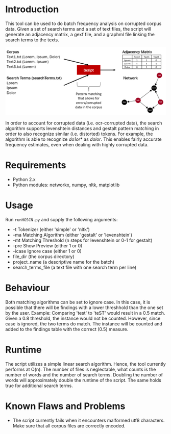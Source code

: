 # Introduction
This tool can be used to do batch frequency analysis on corrupted corpus data. Given a set of search terms and a set of text files, the script will generate an adjacency matrix, a gexf file, and a graphml file linking the search terms to the texts.

![Functionality](documentation/functionality-I.png)

In order to account for corrupted data (i.e. ocr-corrupted data), the search algorithm supports levenshtein distances and 
gestalt pattern matching in order to also recognize similar (i.e. distorted) tokens. For example, the algorithm is able to recognize _do1or_* as _dolor_. This enables fairly accurate frequency estimates, even when dealing with highly corrupted data.

# Requirements
* Python 2.x
* Python modules: networkx, numpy, nltk, matplotlib

# Usage
Run `runHGSCN.py` and supply the following arguments:

* -t Tokenizer (either 'simple' or 'nltk')
* -ma Matching Algorithm (either 'gestalt' or 'levenshtein')
* -mt Matching Threshold (n steps for levenshtein or 0-1 for gestalt)
* -pre Show Preview (either 1 or 0)
* -icase Ignore case (either 1 or 0)
* file_dir (the corpus directory)
* project_name (a descriptive name for the batch)
* search\_terms\_file (a text file with one search term per line)

# Behaviour
Both matching algorithms can be set to ignore case. In this case, it is possible that there will be findings with a lower threshhold than the one set by the user. 
Example: Comparing 'test' to 'teST' would result in a 0.5 match. Given a 0.8 threshold, the instance would not be counted. However, since case is ignored, the two terms do match. The instance will be counted and added to the findings table with the correct (0.5) measure.

# Runtime
The script utilizes a simple linear search algorithm. Hence, the tool currently performs at O(n). The number of files is neglectable, what counts is the number of words and the number of search terms. Doubling the number of words will approximately double the runtime of the script. The same holds true for additional search terms.

# Known Flaws and Problems
* The script currently fails when it encounters malformed utf8 characters. Make sure that all corpus files are correctly encoded.